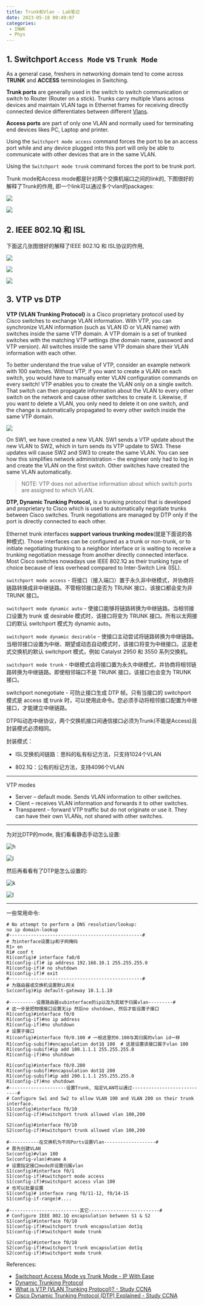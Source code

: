 ```yaml
---
title: Trunk和Vlan - Lab笔记
date: 2023-05-18 00:49:07
categories:
 - INWK
 - Phys
---
```


## 1. Switchport `Access Mode` vs `Trunk Mode`

As a general case, freshers in networking domain tend to come across **TRUNK** and **ACCESS** terminologies in Switching. 

**Trunk ports** are generally used in the switch to switch communication or switch to Router (Router on a stick). Trunks carry multiple Vlans across devices and maintain VLAN tags in Ethernet frames for receiving directly connected device differentiates between different [Vlans](https://ipwithease.com/what-is-vlan-virtual-lan/). 

**Access ports** are part of only one VLAN and normally used for terminating end devices likes PC, Laptop and printer.

Using the `Switchport mode access` command forces the port to be an access port while and any device plugged into this port will only be able to communicate with other devices that are in the same VLAN.

Using the `Switchport mode trunk` command forces the port to be trunk port.

Trunk mode和Access mode都是针对两个交换机端口之间的link的, 下图很好的解释了Trunk的作用, 即一个link可以通过多个vlan的packages:

![](d.png)

![](e.png)

## 2. IEEE 802.1Q 和 ISL

下面这几张图很好的解释了IEEE 802.1Q 和 ISL协议的作用, 

![](a.png)

![](b.png)

![](c.png)

## 3. VTP vs DTP

**VTP (VLAN Trunking Protocol)** is a Cisco proprietary protocol used by Cisco switches to exchange VLAN information. With VTP, you can synchronize VLAN information (such as VLAN ID or VLAN name) with switches inside the same VTP domain. A VTP domain is a set of trunked switches with the matching VTP settings (the domain name, password and VTP version). All switches inside the same VTP domain share their VLAN information with each other.

To better understand the true value of VTP, consider an example network with 100 switches. Without VTP, if you want to create a VLAN on each switch, you would have to manually enter VLAN configuration commands on every switch! VTP enables you to create the VLAN only on a single switch. That switch can then propagate information about the VLAN to every other switch on the network and cause other switches to create it. Likewise, if you want to delete a VLAN, you only need to delete it on one switch, and the change is automatically propagated to every other switch inside the same VTP domain.

![](f.png)

On SW1, we have created a new VLAN. SW1 sends a VTP update about the new VLAN to SW2, which in turn sends its VTP update to SW3. These updates will cause SW2 and SW3 to create the same VLAN. You can see how this simplifies network administration – the engineer only had to log in and create the VLAN on the first switch. Other switches have created the same VLAN automatically.

> NOTE: VTP does not advertise information about which switch ports are assigned to which VLAN.

**DTP, Dynamic Trunking Protocol,** is a trunking protocol that is developed and proprietary to Cisco which is used to automatically negotiate trunks between Cisco switches. Trunk negotiations are managed by DTP only if the port is directly connected to each other.

Ethernet trunk interfaces **support various trunking modes**(就是下面说的各种模式). Those interfaces can be configured as a trunk or non-trunk, or to initiate negotiating trunking to a neighbor interface or is waiting to receive a trunking negotiation message from another directly connected interface. Most Cisco switches nowadays use IEEE 802.1Q as their trunking type of choice because of less overhead compared to Inter-Switch Link (ISL).

`switchport mode access` - 将接口（接入端口）置于永久非中继模式，并协商将链路转换成非中继链路。不管相邻接口是否为 TRUNK 接口，该接口都会变为非 TRUNK 接口。

`switchport mode dynamic auto` - 使接口能够将链路转换为中继链路。当相邻接口设置为 trunk 或 desirable 模式时，该接口将变为 TRUNK 接口。所有以太网接口的默认 switchport 模式为 dynamic auto。

`switchport mode dynamic desirable` - 使接口主动尝试将链路转换为中继链路。当相邻接口设置为中继、期望或动态自动模式时，该接口将变为中继接口。这是老式交换机的默认 switchport 模式，例如 Catalyst 2950 和 3550 系列交换机。

`switchport mode trunk` - 中继模式会将接口置为永久中继模式，并协商将相邻链路转换为中继链路。即使相邻端口不是 TRUNK 接口，该接口也会变为 TRUNK 接口。

switchport nonegotiate - 可防止接口生成 DTP 帧。只有当接口的 switchport 模式是 access 或 trunk 时，可以使用此命令。您必须手动将相邻接口配置为中继接口，才能建立中继链路。

DTP叫动态中继协议，两个交换机接口间通信接口必须为Trunk(不能是Access)且封装模式必须相同。

封装模式：

- ISL交换机间链路：思科的私有标记方法，只支持1024个VLAN

- 802.1Q：公有的标记方法，支持4096个VLAN

----

VTP modes

- Server – default mode. Sends VLAN information to other switches.
- Client – receives VLAN information and forwards it to other switches.
- Transparent – forward VTP traffic but do not originate or use it. They can have their own VLANs, not shared with other switches.

----

为对比DTP的mode, 我们看看静态手动怎么设置:

![h](h.png)

![i](i.png)

然后再看看有了DTP是怎么设置的:

![k](k.png)

![l](l.png)

----

一些常用命令:

```
# No attempt to perform a DNS resolution/lookup:
no ip domain-lookup
#-------------------------------------------------#
# 为interface设置ip和子网掩码
R1> en
R1# conf t
R1(config)# interface fa0/0
R1(config-if)# ip address 192.168.10.1 255.255.255.0
R1(config-if)# no shutdown
R1(config-if)# exit
#-------------------------------------------------#
# 为路由器或交换机设置默认网关
Sx(config)#ip default-gateway 10.1.1.10

#----------设置路由器subinterface的ip以及为其赋予归属vlan---------#
# 这一步是把物理接口设置无ip 然后no shutdown, 然后才能设置子接口
R1(config)#interface f0/0 
R1(config-if)#no ip address 
R1(config-if)#no shutdown
# 设置子接口
R1(config)#interface f0/0.100 # 一般这里的0.100与其归属的vlan id一样
R1(config-subif)#encapsulation dot1Q 100  # 这是设置该接口属于vlan 100
R1(config-subif)#ip add 100.1.1.1 255.255.255.0 
R1(config-if)#no shutdown

R1(config)#interface f0/0.200 
R1(config-subif)#encapsulation dot1Q 200 
R1(config-subif)#ip add 200.1.1.1 255.255.255.0 
R1(config-if)#no shutdown
#---------------------设置Trunk, 指定VLAN可以通过----------------------------#
# Configure Sw1 and Sw2 to allow VLAN 100 and VLAN 200 on their trunk interface. 
S1(config)#interface f0/10
S1(config-if)#switchport trunk allowed vlan 100,200 

S2(config)#interface f0/10
S2(config-if)#switchport trunk allowed vlan 100,200

#-----------在交换机为不同Ports设置Vlan-------------------#
# 首先创建VLAN
Sx(config)#vlan 100 
Sx(config-vlan)#name A 
# 设置指定接口mode并设置归属vlan
S1(config)#interface f0/1 
S1(config-if)#switchport mode access 
S1(config-if)#switchport access vlan 100
# 也可以批量设置
S1(config)# interface rang f0/11-12, f0/14-15 
S1(config-if-range)#....

#--------------------------其它--------------------------#
# Configure IEEE 802.1Q encapsulation between S1 & S2
S1(config)#interface f0/10
S1(config-if)#switchport trunk encapsulation dot1q 
S1(config-if)#switchport mode trunk

S2(config)#interface f0/10
S2(config-if)#switchport trunk encapsulation dot1q 
S2(config-if)#switchport mode trunk

```






References:

- [Switchport Access Mode vs Trunk Mode - IP With Ease](https://ipwithease.com/switchport-trunk-mode-vs-access-mode/)
- [Dynamic Trunking Protocol](https://en.wikipedia.org/wiki/Dynamic_Trunking_Protocol)
- [What is VTP (VLAN Trunking Protocol)? - Study CCNA](https://study-ccna.com/what-is-vtp/)
- [Cisco Dynamic Trunking Protocol (DTP) Explained - Study CCNA](https://study-ccna.com/dynamic-trunking-protocol-dtp-cisco/)